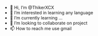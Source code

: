 - 👋 Hi, I’m @ThikerXCX
- 👀 I’m interested in learning any language
- 🌱 I’m currently learning ...
- 💞️ I’m looking to collaborate on project
- 📫 How to reach me use gmail

